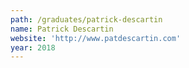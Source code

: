```yaml
---
path: /graduates/patrick-descartin
name: Patrick Descartin
website: 'http://www.patdescartin.com'
year: 2018
---
```


